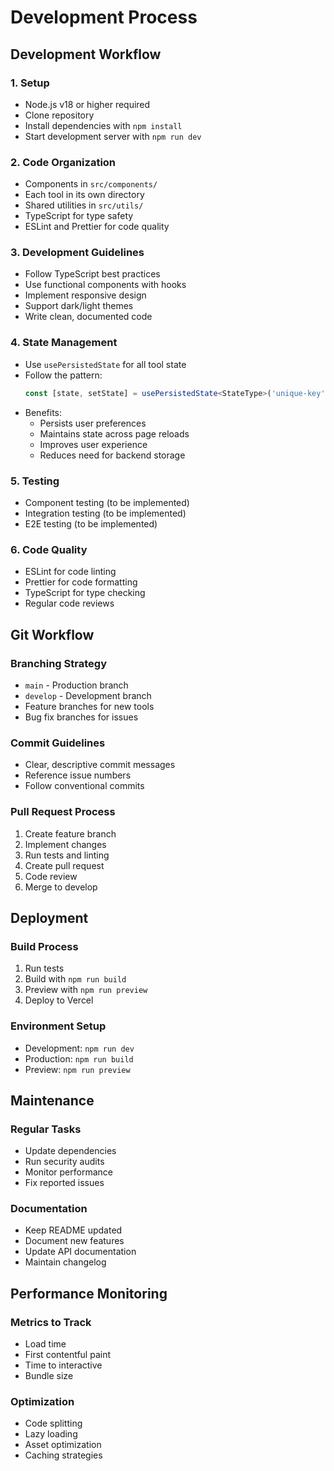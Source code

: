 # Development Process

## Development Workflow

### 1. Setup
- Node.js v18 or higher required
- Clone repository
- Install dependencies with `npm install`
- Start development server with `npm run dev`

### 2. Code Organization
- Components in `src/components/`
- Each tool in its own directory
- Shared utilities in `src/utils/`
- TypeScript for type safety
- ESLint and Prettier for code quality

### 3. Development Guidelines
- Follow TypeScript best practices
- Use functional components with hooks
- Implement responsive design
- Support dark/light themes
- Write clean, documented code

### 4. State Management
- Use `usePersistedState` for all tool state
- Follow the pattern:
  ```typescript
  const [state, setState] = usePersistedState<StateType>('unique-key', initialState);
  ```
- Benefits:
  - Persists user preferences
  - Maintains state across page reloads
  - Improves user experience
  - Reduces need for backend storage

### 5. Testing
- Component testing (to be implemented)
- Integration testing (to be implemented)
- E2E testing (to be implemented)

### 6. Code Quality
- ESLint for code linting
- Prettier for code formatting
- TypeScript for type checking
- Regular code reviews

## Git Workflow

### Branching Strategy
- `main` - Production branch
- `develop` - Development branch
- Feature branches for new tools
- Bug fix branches for issues

### Commit Guidelines
- Clear, descriptive commit messages
- Reference issue numbers
- Follow conventional commits

### Pull Request Process
1. Create feature branch
2. Implement changes
3. Run tests and linting
4. Create pull request
5. Code review
6. Merge to develop

## Deployment

### Build Process
1. Run tests
2. Build with `npm run build`
3. Preview with `npm run preview`
4. Deploy to Vercel

### Environment Setup
- Development: `npm run dev`
- Production: `npm run build`
- Preview: `npm run preview`

## Maintenance

### Regular Tasks
- Update dependencies
- Run security audits
- Monitor performance
- Fix reported issues

### Documentation
- Keep README updated
- Document new features
- Update API documentation
- Maintain changelog

## Performance Monitoring

### Metrics to Track
- Load time
- First contentful paint
- Time to interactive
- Bundle size

### Optimization
- Code splitting
- Lazy loading
- Asset optimization
- Caching strategies
